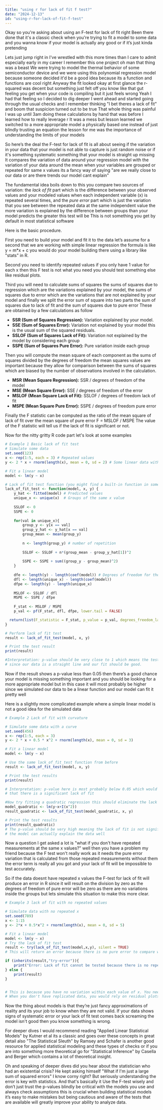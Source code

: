 ```yaml
---
title: "using r for lack of fit f test?"
date: "2024-12-13"
id: "using-r-for-lack-of-fit-f-test"
---
```


Okay so you're asking about using an F-test for lack of fit right Been there done that it's a classic check when you're trying to fit a model to some data and you wanna know if your model is actually any good or if it’s just kinda pretending

Lets just jump right in I've wrestled with this more times than I care to admit especially early in my career I remember this one project oh man that thing was a beast We were trying to model the thermal behavior of some semiconductor device and we were using this polynomial regression model because someone decided it'd be a good idea because its a function and functions are cool right Anyway the fit looked okay at first glance the r-squared was decent but something just felt off you know like that gut feeling you get when your code is compiling but it just feels wrong Yeah I had that feeling so I decided to dig deeper I went ahead and started going through the usual checks and I remember thinking "I bet theres a lack of fit" and boom that suspicion turned out to be true That whole thing was painful I was up until 3am doing these calculations by hand that was before I learned how to really leverage r It was a mess but lesson learned we switched to a more appropriate model a physically based one instead of just blindly trusting an equation the lesson for me was the importance of understanding the limits of your models

So here’s the deal the F-test for lack of fit is all about seeing if the variation in your data that your model is not able to capture is just random noise or if it's something systematic something that your model is straight up missing It compares the variation of data around your regression model with the variation of your data around the mean when your variables are grouped or repeated for same x values its a fancy way of saying "are we really close to our data or are there trends our model cant explain"

The fundamental idea boils down to this you compare two sources of variation: the *lack of fit* part which is the difference between your observed values and your modeled values when each independent variable (x) is repeated several times, and the *pure error* part which is just the variation that you see between the repeated data at the same independent value the more variation is explained by the difference between groups than your model predicts the greater this test will be This is not something you get by default in most statistical software

Here is the basic procedure.

First you need to build your model and fit it to the data let’s assume for a second that we are working with simple linear regression the formula is like y = m*x + c you would do your model building there using a library like "stats" in R.

Second you need to identify repeated values if you only have 1 value for each x then this F test is not what you need you should test something else like residual plots.

Third you will need to calculate sums of squares the sums of squares due to regression which are the variations explained by your model, the sums of squares due to error which are the variations that are not explained by your model and finally we split the error sum of square into two parts the sum of squares due to lack of fit and the sum of squares due to pure error These are obtained by a few calculations as follow

*   **SSR (Sum of Squares Regression):** Variation explained by your model.
*   **SSE (Sum of Squares Error):** Variation not explained by your model this is the usual sum of the squared residuals.
*   **SSLOF (Sum of Squares Lack of Fit):** Variation not explained by the model by considering each group
*   **SSPE (Sum of Squares Pure Error):** Pure variation inside each group

Then you will compute the mean square of each component as the sums of squares divided by the degrees of freedom the mean squares values are important because they allow for comparison between the sums of squares which are biased by the number of observations involved in the calculation.

*   **MSR (Mean Square Regression):** SSR / degrees of freedom of the model
*   **MSE (Mean Square Error):** SSE / degrees of freedom of the error
*   **MSLOF (Mean Square Lack of Fit):** SSLOF / degrees of freedom lack of fit
*   **MSPE (Mean Square Pure Error):** SSPE / degrees of freedom pure error

Finally the F statistic can be computed as the ratio of the mean square of lack of fit over the mean square of pure error F = MSLOF / MSPE The value of the F statistic will tell us if the lack of fit is significant or not.

Now for the nitty gritty R code part let's look at some examples

```R
# Example 1 Basic lack of fit test
# Simulate some data
set.seed(123)
x <- rep(1:5, each = 3) # Repeated values
y <- 2 * x + rnorm(length(x), mean = 0, sd = 2) # Some linear data with some noise

# Fit a linear model
model <- lm(y ~ x)

# Lack of fit test function (you might find a built-in function in some packages but let's build our own for the example)
lack_of_fit_test <- function(model, x, y) {
    y_hat <- fitted(model) # Predicted values
    unique_x <- unique(x)  # Groups of the same x value
    
    SSLOF <- 0
    SSPE <- 0
    
    for(val in unique_x){
        group_y <- y[x == val]
        group_y_hat <- y_hat[x == val]
        group_mean <- mean(group_y)
        
        n <- length(group_y) # number of repetition
        
        SSLOF <- SSLOF + n*(group_mean - group_y_hat[1])^2
        
        SSPE <- SSPE + sum((group_y - group_mean)^2)
    }
    
    dfe <- length(y) - length(coef(model)) # Degrees of freedom for the model
    dfl <- length(unique_x) - length(coef(model))
    dfpe <- length(y) - length(unique_x)
    
    MSLOF <- SSLOF / dfl
    MSPE <- SSPE / dfpe
    
    F_stat <- MSLOF / MSPE
    p_val <- pf(F_stat, dfl, dfpe, lower.tail = FALSE)

  return(list(F_statistic = F_stat, p_value = p_val, degrees_freedom_lack_of_fit = dfl, degrees_freedom_pure_error = dfpe))
}

# Perform lack of fit test
result <- lack_of_fit_test(model, x, y)

# Print the test result
print(result)

#Interpretation: p-value should be very close to 1 which means the test is not significant
# since our data is a straight line and our fit should be good.
```
Now if the result shows a p-value less than 0.05 then there’s a good chance your model is missing something important and you should be looking for a more appropriate model but in this case it will most probably be higher since we simulated our data to be a linear function and our model can fit it pretty well

Here is a slightly more complicated example where a simple linear model is not a good idea for the simulated data

```R
# Example 2 Lack of fit with curvature

# Simulate some data with a curve
set.seed(456)
x <- rep(1:5, each = 3)
y <- 2 * x + 0.5 * x^2 + rnorm(length(x), mean = 0, sd = 3)

# Fit a linear model
model <- lm(y ~ x)

# Use the same lack_of_fit_test function from before
result <- lack_of_fit_test(model, x, y)

# Print the test results
print(result)

# Interpretation: p-value here is most probably below 0.05 which would mean
# that there is a significant lack of fit

#Now try fitting a quadratic regression this should eliminate the lack of fit
model_quadratic <- lm(y~x+I(x^2))
result_quadratic <- lack_of_fit_test(model_quadratic, x, y)

# Print the test results
print(result_quadratic)
# The p-value should be very high meaning the lack of fit is not significant since
# the model can actually explain the data well

```

Now a question I get asked a lot is "what if you don't have repeated measurements at the same x values?" well then you have a problem my friend because the F test won't really work as it needs the pure error variation that is calculated from those repeated measurements without them the error term is really all you got and your lack of fit will be impossible to test accurately.

So if the data doesnt have repeated x values the F-test for lack of fit will produce an error in R since it will result on the division by zero as the degrees of freedom of pure error will be zero as there are no variations inside the groups but lets simulate this situation to make this more clear.

```R
# Example 3 lack of fit with no repeated values

# Simulate data with no repeated x
set.seed(789)
x <- 1:15
y <- 2*x + 0.5*x^2 + rnorm(length(x), mean = 0, sd = 5)

# Fit a linear model
model <- lm(y ~ x)
# Try the lack of fit test
result <- try(lack_of_fit_test(model,x,y), silent = TRUE)
# This will return an error because there is no pure error to compare with

if (inherits(result,"try-error")){
    print("Error: Lack of fit cannot be tested because there is no repeated measurements")
} else {
    print(result)
}


# This is because you have no variation within each value of x. You need at least two values of y for each value of x to calculate the pure error term.
# When you don't have replicated data, you would rely on residual plots and other types of tests, not the F-test lack of fit
```

Now the thing about models is that they’re just fancy approximations of reality and its your job to know when they are not valid. If your data shows signs of systematic error or your lack of fit test comes back screaming the model isn't good then you know something is wrong.

For deeper dives I would recommend reading "Applied Linear Statistical Models" by Kutner et al its a classic and goes over these concepts in great detail also "The Statistical Sleuth" by Ramsey and Schafer is another good resource for applied statistical modeling and these types of checks or if you are into something more theoretical go for "Statistical Inference" by Casella and Berger which contains a lot of theoretical insight.

Oh and speaking of deeper dives did you hear about the statistician who had an existential crisis? He kept asking himself "What if I'm just a large sum of squared errors" I know corny right? But seriously understanding the error is key with statistics.
And that's basically it Use the F-test wisely and don’t just trust the p-values blindly be critical with the models you use and always check assumptions this is crucial when building statistical models it’s easy to make mistakes but being cautious and aware of the tests that are available will greatly improve your ability to analyze data.
